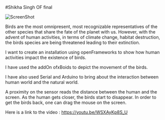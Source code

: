#Shikha Singh OF final

![ScreenShot](https://shhikhasingh.files.wordpress.com/2015/11/bird.png?w=730)

Birds  are the most omnipresent, most recognizable representatives of the other species that share the fate of the planet with us. However, with the advent of human activities, in terms of climate change, habitat destruction, the birds species are being threatened leading to their extinction. 

I want to create an installation using openFrameworks to show how human activities impact the existence of birds.

I have used the addOn ofxBoids to depict the movement of the birds. 

I have also used Serial and Arduino to bring about the interaction between human world and the natural world.

A proximity on the sensor reads the distance between the human and the screen. As the human gets closer, the birds start to disappear. In order to get the birds back, one can drag the mouse on the screen. 

Here is a link to the video : https://youtu.be/WSXAyKp8S_U

